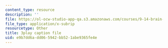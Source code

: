 ```yaml
---
content_type: resource
description: ''
file: https://ol-ocw-studio-app-qa.s3.amazonaws.com/courses/9-14-brain-structure-and-its-origins-spring-2014/e9b7dd6add065942bb521abe9365fe4e_555132.vtt
file_type: application/x-subrip
resourcetype: Other
title: 3play caption file
uid: e9b7dd6a-dd06-5942-bb52-1abe9365fe4e
---
```

